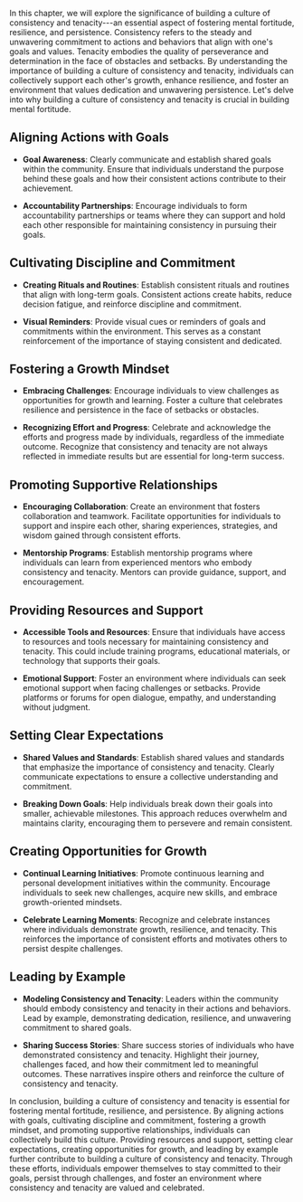 
In this chapter, we will explore the significance of building a culture of consistency and tenacity---an essential aspect of fostering mental fortitude, resilience, and persistence. Consistency refers to the steady and unwavering commitment to actions and behaviors that align with one's goals and values. Tenacity embodies the quality of perseverance and determination in the face of obstacles and setbacks. By understanding the importance of building a culture of consistency and tenacity, individuals can collectively support each other's growth, enhance resilience, and foster an environment that values dedication and unwavering persistence. Let's delve into why building a culture of consistency and tenacity is crucial in building mental fortitude.

Aligning Actions with Goals
---------------------------

* **Goal Awareness**: Clearly communicate and establish shared goals within the community. Ensure that individuals understand the purpose behind these goals and how their consistent actions contribute to their achievement.

* **Accountability Partnerships**: Encourage individuals to form accountability partnerships or teams where they can support and hold each other responsible for maintaining consistency in pursuing their goals.

Cultivating Discipline and Commitment
-------------------------------------

* **Creating Rituals and Routines**: Establish consistent rituals and routines that align with long-term goals. Consistent actions create habits, reduce decision fatigue, and reinforce discipline and commitment.

* **Visual Reminders**: Provide visual cues or reminders of goals and commitments within the environment. This serves as a constant reinforcement of the importance of staying consistent and dedicated.

Fostering a Growth Mindset
--------------------------

* **Embracing Challenges**: Encourage individuals to view challenges as opportunities for growth and learning. Foster a culture that celebrates resilience and persistence in the face of setbacks or obstacles.

* **Recognizing Effort and Progress**: Celebrate and acknowledge the efforts and progress made by individuals, regardless of the immediate outcome. Recognize that consistency and tenacity are not always reflected in immediate results but are essential for long-term success.

Promoting Supportive Relationships
----------------------------------

* **Encouraging Collaboration**: Create an environment that fosters collaboration and teamwork. Facilitate opportunities for individuals to support and inspire each other, sharing experiences, strategies, and wisdom gained through consistent efforts.

* **Mentorship Programs**: Establish mentorship programs where individuals can learn from experienced mentors who embody consistency and tenacity. Mentors can provide guidance, support, and encouragement.

Providing Resources and Support
-------------------------------

* **Accessible Tools and Resources**: Ensure that individuals have access to resources and tools necessary for maintaining consistency and tenacity. This could include training programs, educational materials, or technology that supports their goals.

* **Emotional Support**: Foster an environment where individuals can seek emotional support when facing challenges or setbacks. Provide platforms or forums for open dialogue, empathy, and understanding without judgment.

Setting Clear Expectations
--------------------------

* **Shared Values and Standards**: Establish shared values and standards that emphasize the importance of consistency and tenacity. Clearly communicate expectations to ensure a collective understanding and commitment.

* **Breaking Down Goals**: Help individuals break down their goals into smaller, achievable milestones. This approach reduces overwhelm and maintains clarity, encouraging them to persevere and remain consistent.

Creating Opportunities for Growth
---------------------------------

* **Continual Learning Initiatives**: Promote continuous learning and personal development initiatives within the community. Encourage individuals to seek new challenges, acquire new skills, and embrace growth-oriented mindsets.

* **Celebrate Learning Moments**: Recognize and celebrate instances where individuals demonstrate growth, resilience, and tenacity. This reinforces the importance of consistent efforts and motivates others to persist despite challenges.

Leading by Example
------------------

* **Modeling Consistency and Tenacity**: Leaders within the community should embody consistency and tenacity in their actions and behaviors. Lead by example, demonstrating dedication, resilience, and unwavering commitment to shared goals.

* **Sharing Success Stories**: Share success stories of individuals who have demonstrated consistency and tenacity. Highlight their journey, challenges faced, and how their commitment led to meaningful outcomes. These narratives inspire others and reinforce the culture of consistency and tenacity.

In conclusion, building a culture of consistency and tenacity is essential for fostering mental fortitude, resilience, and persistence. By aligning actions with goals, cultivating discipline and commitment, fostering a growth mindset, and promoting supportive relationships, individuals can collectively build this culture. Providing resources and support, setting clear expectations, creating opportunities for growth, and leading by example further contribute to building a culture of consistency and tenacity. Through these efforts, individuals empower themselves to stay committed to their goals, persist through challenges, and foster an environment where consistency and tenacity are valued and celebrated.
